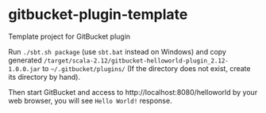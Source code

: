gitbucket-plugin-template
========
Template project for GitBucket plugin

Run `./sbt.sh package` (use `sbt.bat` instead on Windows) and copy generated `/target/scala-2.12/gitbucket-helloworld-plugin_2.12-1.0.0.jar` to `~/.gitbucket/plugins/` (If the directory does not exist, create its directory by hand).

Then start GitBucket and access to http://localhost:8080/helloworld by your web browser, you will see `Hello World!` response.
